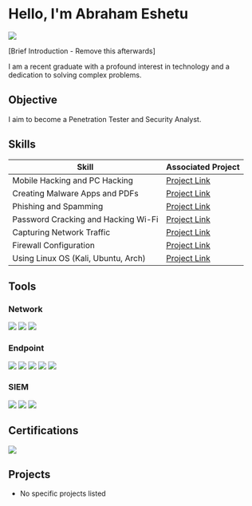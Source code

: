 # Hello, I'm Abraham Eshetu
<a href="https://www.linkedin.com/in/abr-ahamis"><img src="https://img.shields.io/badge/-LinkedIn-0072b1?&style=for-the-badge&logo=linkedin&logoColor=white" /></a>

[Brief Introduction - Remove this afterwards]

I am a recent graduate with a profound interest in technology and a dedication to solving complex problems.

## Objective
I aim to become a Penetration Tester and Security Analyst.

## Skills
| Skill                                         | Associated Project         |
|-----------------------------------------------|----------------------------|
| Mobile Hacking and PC Hacking                 | [Project Link](#)          |
| Creating Malware Apps and PDFs                | [Project Link](#)          |
| Phishing and Spamming                         | [Project Link](#)          |
| Password Cracking and Hacking Wi-Fi           | [Project Link](#)          |
| Capturing Network Traffic                     | [Project Link](#)          |
| Firewall Configuration                        | [Project Link](#)          |
| Using Linux OS (Kali, Ubuntu, Arch)           | [Project Link](#)          |

## Tools
### Network
<div>
    <img src="https://img.shields.io/badge/-Wireshark-1679A7?&style=for-the-badge&logo=Wireshark&logoColor=white" />
    <img src="https://img.shields.io/badge/-Bettercap-00B2A9?&style=for-the-badge&logo=Bettercap&logoColor=white" />
    <img src="https://img.shields.io/badge/-Nmap-004B49?&style=for-the-badge&logo=Nmap&logoColor=white" />
</div>

### Endpoint
<div>
    <img src="https://img.shields.io/badge/-Metasploit-0E1D1D?&style=for-the-badge&logo=Metasploit&logoColor=white" />
    <img src="https://img.shields.io/badge/-Burp_Suite-FD0000?&style=for-the-badge&logo=Burp_Suite&logoColor=white" />
    <img src="https://img.shields.io/badge/-John_the_Ripper-00FF00?&style=for-the-badge&logo=John_the_Ripper&logoColor=white" />
    <img src="https://img.shields.io/badge/-Hydra-FF0000?&style=for-the-badge&logo=Hydra&logoColor=white" />
    <img src="https://img.shields.io/badge/-King_Phishing-1F77D0?&style=for-the-badge&logo=King_Phishing&logoColor=white" />
</div>

### SIEM
<div>
    <img src="https://img.shields.io/badge/-Microsoft_Sentinel-0078D4?&style=for-the-badge&logo=Microsoft&logoColor=white" />
    <img src="https://img.shields.io/badge/-Splunk-000000?&style=for-the-badge&logo=Splunk&logoColor=white" />
    <img src="https://img.shields.io/badge/-Elastic-005571?&style=for-the-badge&logo=Elastic&logoColor=white" />
</div>

## Certifications
<div>
<img src="https://img.shields.io/badge/-Security%2B-FF0000?&style=for-the-badge&logo=CompTIA&logoColor=white" />
</div>

## Projects
- No specific projects listed
